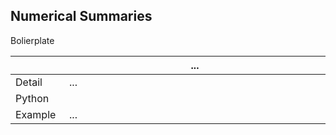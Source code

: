 ## Numerical Summaries






Bolierplate

|<img width=75/>|... <img width=725/>|
|---|---|
|Detail|...|
|Python|<br>|
|Example|...|
